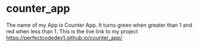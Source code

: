 # counter_app

The name of my App is Counter App. It turns green when greater than 1 and red when less than 1.
This is the live link to my project https://perfectcodedev1.github.io/counter_app/
